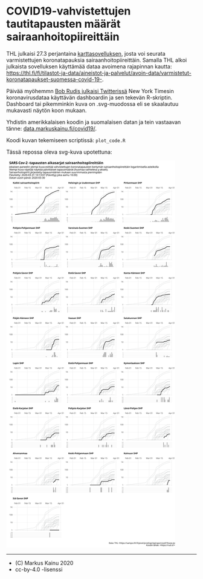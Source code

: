 COVID19-vahvistettujen tautitapausten määrät sairaanhoitopiireittäin
===============================================

THL julkaisi 27.3 perjantaina [karttasovelluksen](https://thl.fi/fi/-/varmistetut-koronatapaukset-suomessa-thl-julkaisi-karttasovelluksen-?redirect=%2Ffi%2F), josta voi seurata varmistettujen koronatapauksia sairaanhoitopiireittäin. Samalla THL alkoi julkaista sovelluksen käyttämää dataa avoimena rajapinnan kautta: https://thl.fi/fi/tilastot-ja-data/aineistot-ja-palvelut/avoin-data/varmistetut-koronatapaukset-suomessa-covid-19-.

Päivää myöhemmn [Bob Rudis julkaisi Twitterissä](https://twitter.com/hrbrmstr/status/1243872482551050242) New York Timesin koronavirusdataa käyttävän dashboardin ja sen tekevän R-skriptin. Dashboard tai pikemminkin kuva on .svg-muodossa eli se skaalautuu mukavasti näytön koon mukaan. 

Yhdistin amerikkalaisen koodin ja suomalaisen datan ja tein vastaavan tänne: [data.markuskainu.fi/covid19/](http://data.markuskainu.fi/covid19/).

Koodi kuvan tekemiseen scriptissä: `plot_code.R`

Tässä repossa oleva svg-kuva upotettuna:


![](https://raw.githubusercontent.com/muuankarski/covid19/master/shp_fi.svg)


****

- (C) Markus Kainu 2020
- cc-by-4.0 -lisenssi
